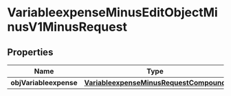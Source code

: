 
# VariableexpenseMinusEditObjectMinusV1MinusRequest

## Properties
Name | Type | Description | Notes
------------ | ------------- | ------------- | -------------
**objVariableexpense** | [**VariableexpenseMinusRequestCompound**](VariableexpenseMinusRequestCompound.md) |  | 



